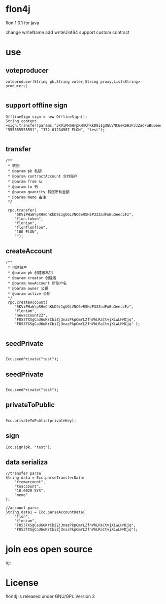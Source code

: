# flon4j

flon 1.0.1 for java 

change writeName add writeUint64 support custom contract

# use

## voteproducer

 ```
 voteproducer(String pk,String voter,String proxy,List<String> producers)
 	
 ```

## support offline sign
 
 ```
OfflineSign sign = new OfflineSign();
String content =sign.transfer(params,"5KViPHaWrpRHmChKkD9i1gUGLVNC6eRSHzP33ZadFuBuGeecLFz","flon.token","eeeeeeeeeeee", "555555555551", "372.01234567 FLON", "test");
	
 ```

## transfer

```
/**
 * 转账
 * @param pk 私钥
 * @param contractAccount 合约账户
 * @param from 从
 * @param to 到
 * @param quantity 转账币种金额
 * @param memo 备注
 */

 rpc.transfer(
 	"5KViPHaWrpRHmChKkD9i1gUGLVNC6eRSHzP33ZadFuBuGeecLFz",
 	"flon.token",
 	"flonian",
 	"flonflonflon",
 	"100 FLON",
 	"");

```
## createAccount

```
/**
 * 创建账户
 * @param pk 创建者私钥
 * @param creator 创建者
 * @param newAccount 新账户名
 * @param owner 公钥
 * @param active 公钥
 */
 rpc.createAccount(
 	"5KViPHaWrpRHmChKkD9i1gUGLVNC6eRSHzP33ZadFuBuGeecLFz", 
 	"flonian",
 	"newaccount22",
 	"FU53TXSgCaU6uKrCbiZj3nazPkpCmYLZfhVhLRaCtvjXiwLHMCjq",
 	"FU53TXSgCaU6uKrCbiZj3nazPkpCmYLZfhVhLRaCtvjXiwLHMCjq" );
 	
```
## seedPrivate

```

Ecc.seedPrivate("test");

```


## seedPrivate

```

Ecc.seedPrivate("test");

```

## privateToPublic

```

Ecc.privateToPublic(privateKey);

```

## sign

```
Ecc.sign(pk, "test");

```

## data serializa

```
//transfer parse
String data = Ecc.parseTransferData(
	"fromaccount", 
	"toaccount", 
	"10.0020 SYS", 
	"memo"
);

//account parse
String data1 = Ecc.parseAccountData(
	"flon",
	"flonian",
	"FU53TXSgCaU6uKrCbiZj3nazPkpCmYLZfhVhLRaCtvjXiwLHMCjq",
	"FU53TXSgCaU6uKrCbiZj3nazPkpCmYLZfhVhLRaCtvjXiwLHMCjq");

```

# join eos open source

tg: 
 
# License

flon4j is released under GNU/GPL Version 3

